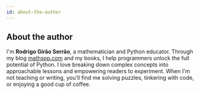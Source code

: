 ```yaml
---
id: about-the-author
---
```


## About the author

I'm **Rodrigo Girão Serrão**, a mathematician and Python educator.  Through my blog [mathspp.com](https://mathspp.com) and my books, I help programmers unlock the full potential of Python.  I love breaking down complex concepts into approachable lessons and empowering readers to experiment.  When I'm not teaching or writing, you'll find me solving puzzles, tinkering with code, or enjoying a good cup of coffee.